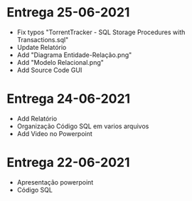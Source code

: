 # Entrega 25-06-2021
- Fix typos "TorrentTracker - SQL Storage Procedures with Transactions.sql"
- Update Relatório
- Add "Diagrama Entidade-Relação.png"
- Add "Modelo Relacional.png"
- Add Source Code GUI

# Entrega 24-06-2021
- Add Relatório
- Organização Código SQL em varios arquivos
- Add Video no Powerpoint

# Entrega 22-06-2021
- Apresentação powerpoint
- Código SQL

